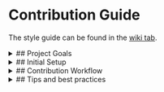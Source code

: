 # Contribution Guide

The style guide can be found in the [wiki tab](https://github.com/hbrs-cse/Modellbildung-und-Simulation/wiki).

<details>
<summary>## Project Goals</summary>
 
The goal of the Modellbildung und Simulation Buchprojekt is to create a relatable, intuitive and application-oriented introduction to modelling and simulation with low entry barriers. Its focus are the basics of physical modelling and the mathematics and programming aspects of numerical simulation.
 
*"Mit diesem Projekt wollen wir unsere Erfahrungen in der Vermittlung von Inhalten der mathematisch-physikalischen Modellierung für technische Bachelor-Studierende durch einen integralen Ansatz zusammenführen. Wir wollen gleichzeitig eine Lücke in der Unterstützung von Studierenden mit geeignetem Lehrmaterial schließen, der optimal auf die Zielgruppe abgestimmt ist. Das bedeutet, dass wir methodisches und theorielastiges Handwerkszeug zwar stringent vermitteln wollen, dabei aber so eng wie möglich die Anwendungsmöglichkeiten mit in den Blick nehmen wollen. Dies soll zudem möglichst modern, mit interaktivem Online-Content und durch viele nützliche Querverweise, gelingen."*
 
</details>

<details>
<summary>## Initial Setup</summary>

I have tested this on Linux, though it should work on Windows and Mac as well. For Windows 10, working with the [Windows Linux Subsystem](https://docs.microsoft.com/en-us/windows/wsl/install-win10) works really well, so I suggest you install e.g. **Ubuntu 18.04** on your Windows machine.

I suggest installing [miniconda3](https://docs.conda.io/en/latest/miniconda.html) via the provided bash script. It is a very good package manager that comes with Python and allows the creation of environments. This is *not really* necessary, but some of the commands below assume you have `conda` installed on your system.

#### Install prerequisites

This website is based on Jupyter-book, which lets you create a static website out of Markdown files and Jupyter notebooks. The Jupyter notebooks here use the Octave kernel. The webpage creation is done with ruby. So first, we need to install these prerequisites with `apt-get` and `conda`:

Install octave, jupyter and optionally jupyterlab:

```bash
sudo apt-get install octave
conda install jupyter jupyterlab
```


#### Install MOxUnit

For some Matlab exercises, unit tests are provided. This page teaches Matlab but uses Octave under the hood. Because the unit testing frameworks of Matlab and Octave are not
compatible to each other, we have to use a free unit testing framework that works with both Matlab and Octave, namely MOxUnit

```bash
git clone https://github.com/MOxUnit/MOxUnit
cd MOxUnit
make install
cd ..
```

#### Clone this repository to your local machine

 ```bash
 git clone https://github.com/hbrs-cse/Modellbildung-und-Simulation
 cd Modellbildung-und-Simulation
 ```
 
Now install the python requirements:

```bash
pip install -r requirements.txt
```

</details>

<details>
<summary>## Contribution Workflow</summary>

In this section, it is assumed that you are in the root directory of your clone of this repository, i.e. in `Modellbildung-und-Simulation`.

#### Create a feature branch
 
 * Switch to the master branch and fetch the latest changes from this repository
 ```bash
 git checkout master
 git pull
 ```
 * Create a new branch and switch to it
 ```bash
 git checkout -b my-awesome-new-page
 ```
 
#### Create or modify content

 * Navigate into the `content` subdirectory of the repository and create some markdown files and jupyter notebooks.
 ```bash
 cd content
 jupyter-lab .
 ```
 Jupyter-lab (or jupyter-notebook) runs in the browser. If your browser does not start automatically, you might have to copy the url from the command line output to your favorite browser. 
 * Create new Markdown files or jupyter notebooks or edit the ones that are already there. Check the [wiki](https://github.com/hbrs-cse/Modellbildung-und-Simulation/wiki) for writing conventions *(in German)*.
 * Most likely, these are the only places where changes need to be made. For more sophisticated changes, checkout the [jupyter-book documentation](https://jupyterbook.org/start/overview.html) and the [demo notebook](https://jupyterbook.org/intro.html).
 * Back in the root directory, run
 ```bash
 jupyter-book toc from-project -e .ipynb -e .md -f jb-book content/ > content/_toc.yml
 ```
 to automatically generate the table of contents based on the page titles. Then run
 ```bash
 jupyter-book build content/
 ```
 to convert the Jupyter notebooks and markdown files and copy the results to the `content/_build` directory. **Make sure this command executes without warnings.**
 
#### Review your changes and push them upstream
 
 * Checkout the generated html files in `content/_build/html`.
 * Stage and commit your changes:
 ```bash
 git add .
 git commit -m "added another really awesome page"
 ```

 * Push your changes to this repository to publish the changes. If your newly created branch `my-awesome-new-page` only exists locally, you need to associate a new upstream branch to your local copy.
 ```bash
 git push -u origin HEAD
 ```
 This only needs to be done once per branch. Afterwards,
 ```bash
 git push
 ```
 suffices.
 * Once you are fully satisfied with the changes, go to Github and create a Pull-Request from your branch.

#### Review the final result online

This repository uses Circle CI to build a demo site with each `git push`. This way you can see the effect that your commits will have on the website, even before your changes are merged into the master branch.
To view the demo site, click on *"Details"* next to the check *"ci/circleci:html_demo artifact"*.

![PR Status](./docs/media/pr_status.png)

If the book generation failed for some reason, there will be a red cross instead of a green check mark. You can click on the red cross to see what went wrong.

</details>

<details>
<summary>## Tips and best practices</summary>

Hereafter we will list our tips and best practices to keep a consistent look to this book. If something is listed below we should stick to using this format or we should adapt the new format to every occurrence. This list will not represent every feature of Jupyter Book. If something isn't listed it can be found in the [documentation](https://jupyterbook.org/intro.html).

#### Embedding images

Images can be embedded with the following code block. All lines starting with a `:` are optional but help with formatting the book.
````
```{image} images/image.png
:alt: Name of image
:width: 800px
:align: center
```
<div style=\"text-align: right\"> Abbildung x: Description of image. </div> <br>
````
This format also accepts internet links to images instead of `path/to/image.png`.

#### Licensing of images

When using licensed images we have to credit this. It is obligatory to mention information based on the [TULLU-Rule](https://open-educational-resources.de/oer-tullu-regel/). 
Here is our scheme for license information and an example from our Book. These code block are placed below the embedded image.
```
<div style="text-align: right"> "Title (if available)", <a href="Link to author (if available)" >Author</a>, <a href="Link to license type" >[License (incl. version)]</a> via <a href="Link to original" >Place of origin</a></div> <br>
```
```
<div style="text-align: right"> "Bremsvorgang", <a href="https://commons.wikimedia.org/wiki/User:Stefan-Xp" >Stefan-Xp</a>, <a href="https://creativecommons.org/licenses/by-sa/3.0/legalcode" >[CC BY-SA 3.0]</a> via <a href="https://commons.wikimedia.org/wiki/File:Bremsvorgang.svg" >Wikimedia Commons</a></div> <br>
```

 #### Requirements and learning goals
 
All new exercises should include learning requirements and learning goals. These can be added using this draft:
 
``````
````{grid} 2
```{grid-item-card}
:class-header: bg-light
Voraussetzungen
^^^
- keine
```
```{grid-item-card}
:class-header: bg-light
Lerninhalte
^^^
- keine
```
````
``````

 #### Special content boxes and admonitions

Jupyter Book has a convenient way to mark special content like tips or warnings.
We are using three different styles of these boxes, one for admonitions, one for tips and one for warnings. They are formatted like this:
````
```{admonition} Hinweis
Dies ist ein Hinweis.
```
````
````
```{admonition} Tipp
:class: tip
Dies ist ein Tipp.
```
````
````
```{admonition} Achtung
:class: warning
Dies ist eine Warnung.
```
````
````
```{admonition} Exkurs
:class: dropdown
Dies ist ein Ausklappmenü.
```
````

</details>
